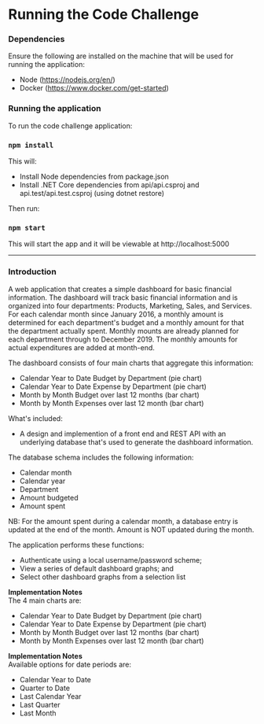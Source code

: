 # Running the Code Challenge

### Dependencies

Ensure the following are installed on the machine that will be used for running the application:

- Node (https://nodejs.org/en/)
- Docker (https://www.docker.com/get-started)

### Running the application

To run the code challenge application:

### `npm install`

This will:

- Install Node dependencies from package.json
- Install .NET Core dependencies from api/api.csproj and api.test/api.test.csproj (using dotnet restore)

Then run:

### `npm start`

This will start the app and it will be viewable at http://localhost:5000

***


### Introduction

A web application that creates a simple dashboard for basic financial information.  The dashboard will track basic financial information and is organized into four departments:  Products, Marketing, Sales, and Services.  For each calendar month since January 2016, a monthly amount is determined for each department's budget and a monthly amount for that the department actually spent.  Monthly mounts are already planned for each department through to December 2019.  The monthly amounts for actual expenditures are added at month-end.

The dashboard consists of four main charts that aggregate this information:

* Calendar Year to Date Budget by Department (pie chart)
* Calendar Year to Date Expense by Department (pie chart)
* Month by Month Budget over last 12 months (bar chart)
* Month by Month Expenses over last 12 month (bar chart)

What's included:

* A design and implemention of a front end and REST API with an underlying database that's used to generate the dashboard information.

The database schema includes the following information:
* Calendar month
* Calendar year
* Department
* Amount budgeted
* Amount spent

NB:  For the amount spent during a calendar month, a database entry is updated at the end of the month.  Amount is NOT updated during the month.

The application performs these functions:

* Authenticate using a local username/password scheme; 
* View a series of default dashboard graphs; and
* Select other dashboard graphs from a selection list


**Implementation Notes**<br/>
The 4 main charts are:

* Calendar Year to Date Budget by Department (pie chart)
* Calendar Year to Date Expense by Department (pie chart)
* Month by Month Budget over last 12 months (bar chart)
* Month by Month Expenses over last 12 month (bar chart)



**Implementation Notes**<br/>
Available options for date periods are:

* Calendar Year to Date
* Quarter to Date
* Last Calendar Year
* Last Quarter
* Last Month

